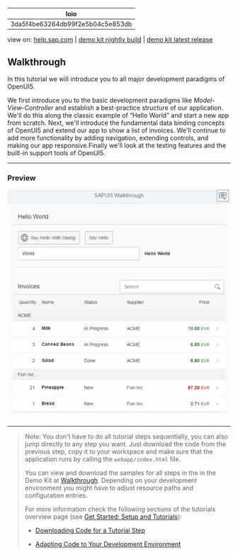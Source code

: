 | loio |
| -----|
| 3da5f4be63264db99f2e5b04c5e853db |

<div id="loio">

view on: [help.sap.com](https://help.sap.com/viewer/DRAFT/3237636b137e43519a20ad5513c49ccb/latest/en-US/3da5f4be63264db99f2e5b04c5e853db.html) | [demo kit nightly build](https://openui5nightly.hana.ondemand.com/#/topic/3da5f4be63264db99f2e5b04c5e853db) | [demo kit latest release](https://openui5.hana.ondemand.com/#/topic/3da5f4be63264db99f2e5b04c5e853db)</div>
<!-- loio3da5f4be63264db99f2e5b04c5e853db -->

## Walkthrough

In this tutorial we will introduce you to all major development paradigms of OpenUI5.

We first introduce you to the basic development paradigms like *Model-View-Controller* and establish a best-practice structure of our application. We'll do this along the classic example of “Hello World” and start a new app from scratch. Next, we'll introduce the fundamental data binding concepts of OpenUI5 and extend our app to show a list of invoices. We'll continue to add more functionality by adding navigation, extending controls, and making our app responsive.Finally we'll look at the testing features and the built-in support tools of OpenUI5.

***

### Preview

 ![](loio62a5405e63324cb4928e587f518ae13f_HiRes.png) 

***

> Note:
> You don't have to do all tutorial steps sequentially, you can also jump directly to any step you want. Just download the code from the previous step, copy it to your workspace and make sure that the application runs by calling the `webapp/index.html` file.
> 
> You can view and download the samples for all steps in the in the Demo Kit at [Walkthrough](https://openui5.hana.ondemand.com/explored.html#/entity/sap.m.tutorial.walkthrough/samples). Depending on your development environment you might have to adjust resource paths and configuration entries.
> 
> For more information check the following sections of the tutorials overview page \(see [Get Started: Setup and Tutorials](Get_Started_Setup_and_Tutorials_8b49fc1.md)\):
> 
> -   [Downloading Code for a Tutorial Step](Get_Started_Setup_and_Tutorials_8b49fc1.md#loio8b49fc198bf04b2d9800fc37fecbb218__tutorials_download)
> 
> -   [Adapting Code to Your Development Environment](Get_Started_Setup_and_Tutorials_8b49fc1.md#loio8b49fc198bf04b2d9800fc37fecbb218__tutorials_adaptation)
> 
> 
> 

